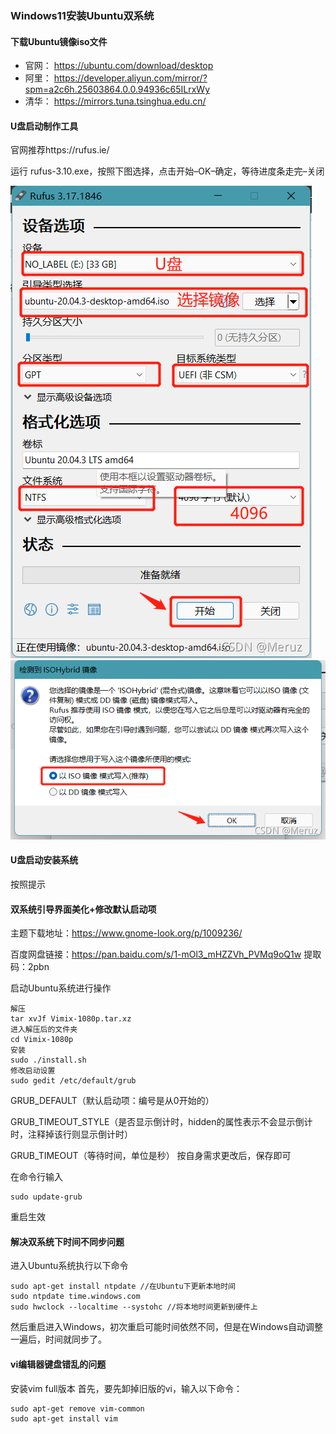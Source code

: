 ### Windows11安装Ubuntu双系统
#### 下载Ubuntu镜像iso文件
* 官网：
https://ubuntu.com/download/desktop
* 阿里：
https://developer.aliyun.com/mirror/?spm=a2c6h.25603864.0.0.94936c65ILrxWy
* 清华：
https://mirrors.tuna.tsinghua.edu.cn/

#### U盘启动制作工具
官网推荐https://rufus.ie/

运行 rufus-3.10.exe，按照下图选择，点击开始–OK–确定，等待进度条走完–关闭

![rufus](../img/rufus.png)
![rufus2](../img/rufus2.png)

#### U盘启动安装系统
按照提示

#### 双系统引导界面美化+修改默认启动项
主题下载地址：https://www.gnome-look.org/p/1009236/

百度网盘链接：https://pan.baidu.com/s/1-mOl3_mHZZVh_PVMq9oQ1w 提取码：2pbn

启动Ubuntu系统进行操作
```
解压
tar xvJf Vimix-1080p.tar.xz
进入解压后的文件夹
cd Vimix-1080p
安装
sudo ./install.sh
修改启动设置
sudo gedit /etc/default/grub
```
GRUB_DEFAULT（默认启动项：编号是从0开始的）

GRUB_TIMEOUT_STYLE（是否显示倒计时，hidden的属性表示不会显示倒计时，注释掉该行则显示倒计时）

GRUB_TIMEOUT（等待时间，单位是秒）
按自身需求更改后，保存即可

在命令行输入
```
sudo update-grub
```
重启生效

#### 解决双系统下时间不同步问题
进入Ubuntu系统执行以下命令
```
sudo apt-get install ntpdate //在Ubuntu下更新本地时间
sudo ntpdate time.windows.com
sudo hwclock --localtime --systohc //将本地时间更新到硬件上
```   
然后重启进入Windows，初次重启可能时间依然不同，但是在Windows自动调整一遍后，时间就同步了。
#### vi编辑器键盘错乱的问题
安装vim full版本
首先，要先卸掉旧版的vi，输入以下命令：
```
sudo apt-get remove vim-common
sudo apt-get install vim
```